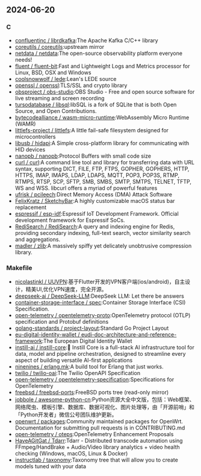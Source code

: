 ## 2024-06-20

### C

* [confluentinc / librdkafka](https://github.com/confluentinc/librdkafka):The Apache Kafka C/C++ library
* [coreutils / coreutils](https://github.com/coreutils/coreutils):upstream mirror
* [netdata / netdata](https://github.com/netdata/netdata):The open-source observability platform everyone needs!
* [fluent / fluent-bit](https://github.com/fluent/fluent-bit):Fast and Lightweight Logs and Metrics processor for Linux, BSD, OSX and Windows
* [coolsnowwolf / lede](https://github.com/coolsnowwolf/lede):Lean's LEDE source
* [openssl / openssl](https://github.com/openssl/openssl):TLS/SSL and crypto library
* [obsproject / obs-studio](https://github.com/obsproject/obs-studio):OBS Studio - Free and open source software for live streaming and screen recording
* [tursodatabase / libsql](https://github.com/tursodatabase/libsql):libSQL is a fork of SQLite that is both Open Source, and Open Contributions.
* [bytecodealliance / wasm-micro-runtime](https://github.com/bytecodealliance/wasm-micro-runtime):WebAssembly Micro Runtime (WAMR)
* [littlefs-project / littlefs](https://github.com/littlefs-project/littlefs):A little fail-safe filesystem designed for microcontrollers
* [libusb / hidapi](https://github.com/libusb/hidapi):A Simple cross-platform library for communicating with HID devices
* [nanopb / nanopb](https://github.com/nanopb/nanopb):Protocol Buffers with small code size
* [curl / curl](https://github.com/curl/curl):A command line tool and library for transferring data with URL syntax, supporting DICT, FILE, FTP, FTPS, GOPHER, GOPHERS, HTTP, HTTPS, IMAP, IMAPS, LDAP, LDAPS, MQTT, POP3, POP3S, RTMP, RTMPS, RTSP, SCP, SFTP, SMB, SMBS, SMTP, SMTPS, TELNET, TFTP, WS and WSS. libcurl offers a myriad of powerful features
* [ufrisk / pcileech](https://github.com/ufrisk/pcileech):Direct Memory Access (DMA) Attack Software
* [FelixKratz / SketchyBar](https://github.com/FelixKratz/SketchyBar):A highly customizable macOS status bar replacement
* [espressif / esp-idf](https://github.com/espressif/esp-idf):Espressif IoT Development Framework. Official development framework for Espressif SoCs.
* [RediSearch / RediSearch](https://github.com/RediSearch/RediSearch):A query and indexing engine for Redis, providing secondary indexing, full-text search, vector similarity search and aggregations.
* [madler / zlib](https://github.com/madler/zlib):A massively spiffy yet delicately unobtrusive compression library.

### Makefile

* [nicolastinkl / UUVPN](https://github.com/nicolastinkl/UUVPN):基于Flutter开发的VPN客户端(ios/android)，自主设计，精美UI,优化VPN速度，完全开源。
* [deepseek-ai / DeepSeek-LLM](https://github.com/deepseek-ai/DeepSeek-LLM):DeepSeek LLM: Let there be answers
* [container-storage-interface / spec](https://github.com/container-storage-interface/spec):Container Storage Interface (CSI) Specification.
* [open-telemetry / opentelemetry-proto](https://github.com/open-telemetry/opentelemetry-proto):OpenTelemetry protocol (OTLP) specification and Protobuf definitions
* [golang-standards / project-layout](https://github.com/golang-standards/project-layout):Standard Go Project Layout
* [eu-digital-identity-wallet / eudi-doc-architecture-and-reference-framework](https://github.com/eu-digital-identity-wallet/eudi-doc-architecture-and-reference-framework):The European Digital Identity Wallet
* [instill-ai / instill-core](https://github.com/instill-ai/instill-core):🔮 Instill Core is a full-stack AI infrastructure tool for data, model and pipeline orchestration, designed to streamline every aspect of building versatile AI-first applications
* [ninenines / erlang.mk](https://github.com/ninenines/erlang.mk):A build tool for Erlang that just works.
* [twilio / twilio-oai](https://github.com/twilio/twilio-oai):The Twilio OpenAPI Specification
* [open-telemetry / opentelemetry-specification](https://github.com/open-telemetry/opentelemetry-specification):Specifications for OpenTelemetry
* [freebsd / freebsd-ports](https://github.com/freebsd/freebsd-ports):FreeBSD ports tree (read-only mirror)
* [jobbole / awesome-python-cn](https://github.com/jobbole/awesome-python-cn):Python资源大全中文版，包括：Web框架、网络爬虫、模板引擎、数据库、数据可视化、图片处理等，由「开源前哨」和「Python开发者」微信公号团队维护更新。
* [openwrt / packages](https://github.com/openwrt/packages):Community maintained packages for OpenWrt. Documentation for submitting pull requests is in CONTRIBUTING.md
* [open-telemetry / oteps](https://github.com/open-telemetry/oteps):OpenTelemetry Enhancement Proposals
* [HaveAGitGat / Tdarr](https://github.com/HaveAGitGat/Tdarr):Tdarr - Distributed transcode automation using FFmpeg/HandBrake + Audio/Video library analytics + video health checking (Windows, macOS, Linux & Docker)
* [instructlab / taxonomy](https://github.com/instructlab/taxonomy):Taxonomy tree that will allow you to create models tuned with your data
